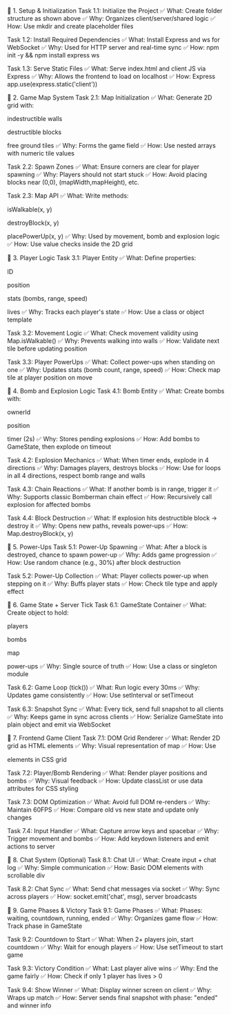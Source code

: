 
🔹 1. Setup & Initialization
Task 1.1: Initialize the Project
✅ What: Create folder structure as shown above
✅ Why: Organizes client/server/shared logic
✅ How: Use mkdir and create placeholder files

Task 1.2: Install Required Dependencies
✅ What: Install Express and ws for WebSocket
✅ Why: Used for HTTP server and real-time sync
✅ How: npm init -y && npm install express ws

Task 1.3: Serve Static Files
✅ What: Serve index.html and client JS via Express
✅ Why: Allows the frontend to load on localhost
✅ How: Express app.use(express.static('client'))

🔹 2. Game Map System
Task 2.1: Map Initialization
✅ What: Generate 2D grid with:

indestructible walls

destructible blocks

free ground tiles
✅ Why: Forms the game field
✅ How: Use nested arrays with numeric tile values

Task 2.2: Spawn Zones
✅ What: Ensure corners are clear for player spawning
✅ Why: Players should not start stuck
✅ How: Avoid placing blocks near (0,0), (mapWidth,mapHeight), etc.

Task 2.3: Map API
✅ What: Write methods:

isWalkable(x, y)

destroyBlock(x, y)

placePowerUp(x, y)
✅ Why: Used by movement, bomb and explosion logic
✅ How: Use value checks inside the 2D grid

🔹 3. Player Logic
Task 3.1: Player Entity
✅ What: Define properties:

ID

position

stats (bombs, range, speed)

lives
✅ Why: Tracks each player's state
✅ How: Use a class or object template

Task 3.2: Movement Logic
✅ What: Check movement validity using Map.isWalkable()
✅ Why: Prevents walking into walls
✅ How: Validate next tile before updating position

Task 3.3: Player PowerUps
✅ What: Collect power-ups when standing on one
✅ Why: Updates stats (bomb count, range, speed)
✅ How: Check map tile at player position on move

🔹 4. Bomb and Explosion Logic
Task 4.1: Bomb Entity
✅ What: Create bombs with:

ownerId

position

timer (2s)
✅ Why: Stores pending explosions
✅ How: Add bombs to GameState, then explode on timeout

Task 4.2: Explosion Mechanics
✅ What: When timer ends, explode in 4 directions
✅ Why: Damages players, destroys blocks
✅ How: Use for loops in all 4 directions, respect bomb range and walls

Task 4.3: Chain Reactions
✅ What: If another bomb is in range, trigger it
✅ Why: Supports classic Bomberman chain effect
✅ How: Recursively call explosion for affected bombs

Task 4.4: Block Destruction
✅ What: If explosion hits destructible block → destroy it
✅ Why: Opens new paths, reveals power-ups
✅ How: Map.destroyBlock(x, y)

🔹 5. Power-Ups
Task 5.1: Power-Up Spawning
✅ What: After a block is destroyed, chance to spawn power-up
✅ Why: Adds game progression
✅ How: Use random chance (e.g., 30%) after block destruction

Task 5.2: Power-Up Collection
✅ What: Player collects power-up when stepping on it
✅ Why: Buffs player stats
✅ How: Check tile type and apply effect

🔹 6. Game State + Server Tick
Task 6.1: GameState Container
✅ What: Create object to hold:

players

bombs

map

power-ups
✅ Why: Single source of truth
✅ How: Use a class or singleton module

Task 6.2: Game Loop (tick())
✅ What: Run logic every 30ms
✅ Why: Updates game consistently
✅ How: Use setInterval or setTimeout

Task 6.3: Snapshot Sync
✅ What: Every tick, send full snapshot to all clients
✅ Why: Keeps game in sync across clients
✅ How: Serialize GameState into plain object and emit via WebSocket

🔹 7. Frontend Game Client
Task 7.1: DOM Grid Renderer
✅ What: Render 2D grid as HTML elements
✅ Why: Visual representation of map
✅ How: Use <div> elements in CSS grid

Task 7.2: Player/Bomb Rendering
✅ What: Render player positions and bombs
✅ Why: Visual feedback
✅ How: Update classList or use data attributes for CSS styling

Task 7.3: DOM Optimization
✅ What: Avoid full DOM re-renders
✅ Why: Maintain 60FPS
✅ How: Compare old vs new state and update only changes

Task 7.4: Input Handler
✅ What: Capture arrow keys and spacebar
✅ Why: Trigger movement and bombs
✅ How: Add keydown listeners and emit actions to server

🔹 8. Chat System (Optional)
Task 8.1: Chat UI
✅ What: Create input + chat log
✅ Why: Simple communication
✅ How: Basic DOM elements with scrollable div

Task 8.2: Chat Sync
✅ What: Send chat messages via socket
✅ Why: Sync across players
✅ How: socket.emit('chat', msg), server broadcasts

🔹 9. Game Phases & Victory
Task 9.1: Game Phases
✅ What: Phases: waiting, countdown, running, ended
✅ Why: Organizes game flow
✅ How: Track phase in GameState

Task 9.2: Countdown to Start
✅ What: When 2+ players join, start countdown
✅ Why: Wait for enough players
✅ How: Use setTimeout to start game

Task 9.3: Victory Condition
✅ What: Last player alive wins
✅ Why: End the game fairly
✅ How: Check if only 1 player has lives > 0

Task 9.4: Show Winner
✅ What: Display winner screen on client
✅ Why: Wraps up match
✅ How: Server sends final snapshot with phase: "ended" and winner info

